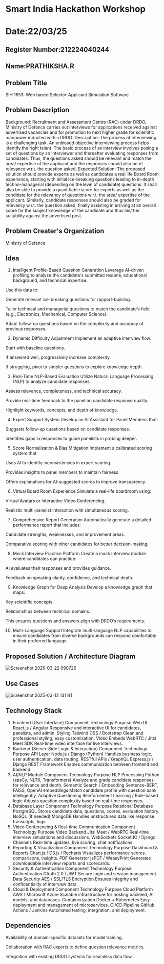 # Smart India Hackathon Workshop
# Date:22/03/25
## Register Number:212224040244
## Name:PRATHIKSHA.R
## Problem Title
SIH 1653: Web based Selector-Applicant Simulation Software
## Problem Description
Background: Recruitment and Assessment Centre (RAC) under DRDO, Ministry of Defence carries out interviews for applications received against advertised vacancies and for promotion to next higher grade for scientific manpower inducted within DRDO. Description: The process of interviewing is a challenging task. An unbiased objective interviewing process helps identify the right talent. The basic process of an interview involves posing a set of questions by an interviewer and thereafter evaluating responses from candidates. Thus, the questions asked should be relevant and match the area/ expertise of the applicant and the responses should also be of relevance w.r.t. the question asked. Expected Solution: The proposed solution should provide experts as well as candidates a real life Board Room experience, starting with initial ice-breaking questions leading to in-depth techno-managerial (depending on the level of candidate) questions. It shall also be able to provide a quantifiable score for experts as well as the candidate for the relevancy of questions w.r.t. the area/ expertise of the applicant. Similarly, candidate responses should also be graded for relevancy w.r.t. the question asked, finally assisting in arriving at an overall score for the subject knowledge of the candidate and thus his/ her suitability against the advertised post.

## Problem Creater's Organization
Ministry of Defence

## Idea
1. Intelligent Profile-Based Question Generation
Leverage AI-driven profiling to analyze the candidate's submitted resume, educational background, and technical expertise.

Use this data to:

Generate relevant ice-breaking questions for rapport-building.

Tailor technical and managerial questions to match the candidate’s field (e.g., Electronics, Mechanical, Computer Science).

Adapt follow-up questions based on the complexity and accuracy of previous responses.

2. Dynamic Difficulty Adjustment
Implement an adaptive interview flow:

Start with baseline questions.

If answered well, progressively increase complexity.

If struggling, pivot to simpler questions to explore knowledge depth.

3. Real-Time NLP-Based Evaluation
Utilize Natural Language Processing (NLP) to analyze candidate responses:

Assess relevance, completeness, and technical accuracy.

Provide real-time feedback to the panel on candidate response quality.

Highlight keywords, concepts, and depth of knowledge.

4. Expert Support System
Develop an AI Assistant for Panel Members that:

Suggests follow-up questions based on candidate responses.

Identifies gaps in responses to guide panelists in probing deeper.

5. Score Normalization & Bias Mitigation
Implement a calibrated scoring system that:

Uses AI to identify inconsistencies in expert scoring.

Provides insights to panel members to maintain fairness.

Offers explanations for AI-suggested scores to improve transparency.

6. Virtual Board Room Experience
Simulate a real-life boardroom using:

Virtual Avatars or Interactive Video Conferencing.

Realistic multi-panelist interaction with simultaneous scoring.

7. Comprehensive Report Generation
Automatically generate a detailed performance report that includes:

Candidate strengths, weaknesses, and improvement areas.

Comparative scoring with other candidates for better decision-making.

8. Mock Interview Practice Platform
Create a mock interview module where candidates can practice:

AI evaluates their responses and provides guidance.

Feedback on speaking clarity, confidence, and technical depth.

9. Knowledge Graph for Deep Analysis
Develop a knowledge graph that maps:

Key scientific concepts.

Relationships between technical domains.

This ensures questions and answers align with DRDO’s requirements.

10. Multi-Language Support
Integrate multi-language NLP capabilities to ensure candidates from diverse backgrounds can respond comfortably in their preferred language.

## Proposed Solution / Architecture Diagram

![Screenshot 2025-03-22 090726](https://github.com/user-attachments/assets/d0666cc9-91d8-44e5-ae73-8b13eaad4cff)


## Use Cases
![Screenshot 2025-03-12 131141](https://github.com/user-attachments/assets/47d3a615-8364-4501-9e93-7dd0a41c16c5)


## Technology Stack
1. Frontend (User Interface)
Component	Technology	Purpose
Web UI	React.js / Angular	Responsive and interactive UI for candidates, panelists, and admin.
Styling	Tailwind CSS / Bootstrap	Clean and professional styling, easy customization.
Video Embeds	WebRTC / Jitsi Meet SDK	Real-time video interface for live interviews.
2. Backend (Server-Side Logic & Integration)
Component	Technology	Purpose
API Layer	Node.js / Django (Python)	Handles business logic, user authentication, data routing.
RESTful APIs / GraphQL	Express.js / Django REST Framework	Enables communication between frontend and backend.
3. AI/NLP Module
Component	Technology	Purpose
NLP Processing	Python (spaCy, NLTK, Transformers)	Analyze and grade candidate responses for relevance and depth.
Semantic Search / Embedding	Sentence-BERT, FAISS, OpenAI embeddings	Match candidate profile with question bank intelligently.
Adaptive Questioning	Reinforcement Learning / Rule-based logic	Adjusts question complexity based on real-time responses.
4. Database Layer
Component	Technology	Purpose
Relational Database	PostgreSQL	Stores candidate data, questions, scores, evaluation history.
NoSQL (if needed)	MongoDB	Handles unstructured data like response transcripts, logs.
5. Video Conferencing & Real-time Communication
Component	Technology	Purpose
Video Backend	Jitsi Meet / WebRTC	Real-time interview simulations and discussions.
WebSockets	Socket.IO / Django Channels	Real-time updates, live scoring, chat notifications.
6. Reporting & Visualization
Component	Technology	Purpose
Dashboard & Reports	Chart.js / D3.js / Recharts	Visualizes performance scores, comparisons, insights.
PDF Generator	jsPDF / WeasyPrint	Generates downloadable interview reports and scorecards.
7. Security & Authentication
Component	Technology	Purpose
Authentication	OAuth 2.0 / JWT	Secure login and session management.
Data Security	AES / SSL/TLS Encryption	Ensures integrity and confidentiality of interview data.
8. Cloud & Deployment
Component	Technology	Purpose
Cloud Platform	AWS / Microsoft Azure	Scalable infrastructure for hosting backend, AI models, and databases.
Containerization	Docker + Kubernetes	Easy deployment and management of microservices.
CI/CD Pipeline	GitHub Actions / Jenkins	Automated testing, integration, and deployment.

## Dependencies
Availability of domain-specific datasets for model training.

Collaboration with RAC experts to define question relevance metrics.

Integration with existing DRDO systems for seamless data flow.
